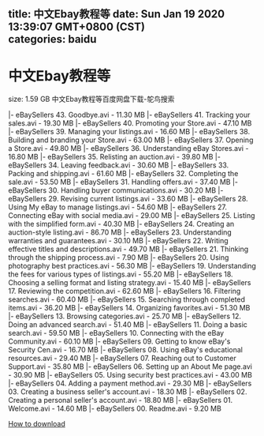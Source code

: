 
title: 中文Ebay教程等
date: Sun Jan 19 2020 13:39:07 GMT+0800 (CST)    
categories: baidu
---

# 中文Ebay教程等
size: 1.59 GB
 中文Ebay教程等百度网盘下载-鸵鸟搜索
 
|- eBaySellers 43. Goodbye.avi - 11.30 MB
|- eBaySellers 41. Tracking your sales.avi - 19.30 MB
|- eBaySellers 40. Promoting your Store.avi - 47.10 MB
|- eBaySellers 39. Managing your listings.avi - 16.60 MB
|- eBaySellers 38. Building and branding your Store.avi - 63.00 MB
|- eBaySellers 37. Opening a Store.avi - 49.80 MB
|- eBaySellers 36. Understanding eBay Stores.avi - 16.80 MB
|- eBaySellers 35. Relisting an auction.avi - 39.80 MB
|- eBaySellers 34. Leaving feedback.avi - 30.60 MB
|- eBaySellers 33. Packing and shipping.avi - 61.60 MB
|- eBaySellers 32. Completing the sale.avi - 53.50 MB
|- eBaySellers 31. Handling offers.avi - 37.40 MB
|- eBaySellers 30. Handling buyer communications.avi - 30.20 MB
|- eBaySellers 29. Revising current listings.avi - 33.60 MB
|- eBaySellers 28. Using My eBay to manage listings.avi - 54.60 MB
|- eBaySellers 27. Connecting eBay with social media.avi - 29.00 MB
|- eBaySellers 25. Listing with the simplified form.avi - 40.30 MB
|- eBaySellers 24. Creating an auction-style listing.avi - 86.70 MB
|- eBaySellers 23. Understanding warranties and guarantees.avi - 30.10 MB
|- eBaySellers 22. Writing effective titles and descriptions.avi - 49.70 MB
|- eBaySellers 21. Thinking through the shipping process.avi - 7.90 MB
|- eBaySellers 20. Using photography best practices.avi - 56.30 MB
|- eBaySellers 19. Understanding the fees for various types of listings.avi - 55.20 MB
|- eBaySellers 18. Choosing a selling format and listing strategy.avi - 15.40 MB
|- eBaySellers 17. Reviewing the competition.avi - 62.60 MB
|- eBaySellers 16. Filtering searches.avi - 60.40 MB
|- eBaySellers 15. Searching through completed items.avi - 36.20 MB
|- eBaySellers 14. Organizing favorites.avi - 51.30 MB
|- eBaySellers 13. Browsing categories.avi - 25.70 MB
|- eBaySellers 12. Doing an advanced search.avi - 51.40 MB
|- eBaySellers 11. Doing a basic search.avi - 59.50 MB
|- eBaySellers 10. Connecting with the eBay Community.avi - 60.10 MB
|- eBaySellers 09. Getting to know eBay's Security Cen.avi - 16.70 MB
|- eBaySellers 08. Using eBay's educational resources.avi - 29.40 MB
|- eBaySellers 07. Reaching out to Customer Support.avi - 35.80 MB
|- eBaySellers 06. Setting up an About Me page.avi - 30.90 MB
|- eBaySellers 05. Using security best practices.avi - 43.00 MB
|- eBaySellers 04. Adding a payment method.avi - 29.30 MB
|- eBaySellers 03. Creating a business seller's account.avi - 18.30 MB
|- eBaySellers 02. Creating a personal seller's account.avi - 18.80 MB
|- eBaySellers 01. Welcome.avi - 14.60 MB
|- eBaySellers 00. Readme.avi - 9.20 MB

[How to download](https://bpcam.bemobtrk.com/go/2ceec3aa-1ca2-46d6-b9ff-aaa5c184517c?jno=4004)